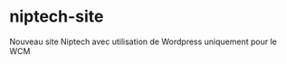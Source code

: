 niptech-site
============

Nouveau site Niptech avec utilisation de Wordpress uniquement pour le WCM
